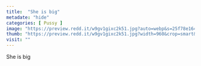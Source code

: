 ```yaml
---
title:  "She is big"
metadate: "hide"
categories: [ Pussy ]
image: "https://preview.redd.it/w9gv1gixc2k51.jpg?auto=webp&s=25f78e164ed3bd2f2a3def33a5195e3b9c33a311"
thumb: "https://preview.redd.it/w9gv1gixc2k51.jpg?width=960&crop=smart&auto=webp&s=c27210fe181ad7f1265129fc370ff7a4ef8693b0"
visit: ""
---
```

She is big
